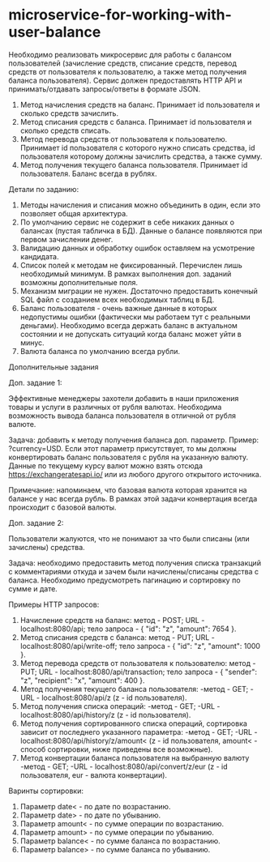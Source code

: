 # microservice-for-working-with-user-balance

Необходимо реализовать микросервис для работы с балансом пользователей (зачисление средств, списание средств, перевод средств от пользователя к пользователю, а также метод получения баланса пользователя). Сервис должен предоставлять HTTP API и принимать/отдавать запросы/ответы в формате JSON.

1. Метод начисления средств на баланс. Принимает id пользователя и сколько средств зачислить.
2. Метод списания средств с баланса. Принимает id пользователя и сколько средств списать.
3. Метод перевода средств от пользователя к пользователю. Принимает id пользователя с которого нужно списать средства, id пользователя которому должны зачислить средства, а также сумму.
4. Метод получения текущего баланса пользователя. Принимает id пользователя. Баланс всегда в рублях.

Детали по заданию:

1. Методы начисления и списания можно объединить в один, если это позволяет общая архитектура.
2. По умолчанию сервис не содержит в себе никаких данных о балансах (пустая табличка в БД). Данные о балансе появляются при первом зачислении денег.
3. Валидацию данных и обработку ошибок оставляем на усмотрение кандидата.
4. Список полей к методам не фиксированный. Перечислен лишь необходимый минимум. В рамках выполнения доп. заданий возможны дополнительные поля.
5. Механизм миграции не нужен. Достаточно предоставить конечный SQL файл с созданием всех необходимых таблиц в БД.
6. Баланс пользователя - очень важные данные в которых недопустимы ошибки (фактически мы работаем тут с реальными деньгами). Необходимо всегда держать баланс в актуальном состоянии и не допускать ситуаций когда баланс может уйти в минус.
8. Валюта баланса по умолчанию всегда рубли.

Дополнительные задания

Доп. задание 1:

Эффективные менеджеры захотели добавить в наши приложения товары и услуги в различных от рубля валютах. Необходима возможность вывода баланса пользователя в отличной от рубля валюте.

Задача: добавить к методу получения баланса доп. параметр. Пример: ?currency=USD. Если этот параметр присутствует, то мы должны конвертировать баланс пользователя с рубля на указанную валюту. Данные по текущему курсу валют можно взять отсюда https://exchangeratesapi.io/ или из любого другого открытого источника.

Примечание: напоминаем, что базовая валюта которая хранится на балансе у нас всегда рубль. В рамках этой задачи конвертация всегда происходит с базовой валюты.

Доп. задание 2:

Пользователи жалуются, что не понимают за что были списаны (или зачислены) средства.

Задача: необходимо предоставить метод получения списка транзакций с комментариями откуда и зачем были начислены/списаны средства с баланса. Необходимо предусмотреть пагинацию и сортировку по сумме и дате.

Примеры HTTP запросов:
1. Начисление средств на баланс:
метод - POST;
URL - localhost:8080/api;
тело запроса - 
{
    "id": "z",
    "amount": 7654
}.
2. Метод списания средств с баланса: 
метод - PUT;
URL - localhost:8080/api/write-off;
тело запроса - 
{
    "id": "z",
    "amount": 1000
}.
3. Метод перевода средств от пользователя к пользователю:
метод - PUT;
URL - localhost:8080/api/transaction;
тело запроса - 
{
   "sender": "z",
   "recipient": "x",
   "amount": 400
}.
4. Метод получения текущего баланса пользователя:
-метод - GET;
-URL - localhost:8080/api/z (z - id пользователя).
5. Метод получения списка операций:
-метод - GET;
-URL - localhost:8080/api/history/z (z - id пользователя).
6. Метод получения сортированного списка операций, сортировка зависит от последнего указанного параметра:
-метод - GET;
-URL - localhost:8080/api/history/z/amount< (z - id пользователя, amount< - способ сортировки, ниже приведены все возможные).
7. Метод конвертации баланса пользователя на выбранную валюту 
-метод - GET;
-URL - localhost:8080/api/convert/z/eur (z - id пользователя, eur - валюта конвертации).

Варинты сортировки: 
1. Параметр date< - по дате по возрастанию.
2. Параметр date> - по дате по убыванию.
3. Параметр amount< - по сумме операции по возрастанию.
4. Параметр amount> - по сумме операции по убыванию.
5. Параметр balance< - по сумме баланса по возрастанию.
6. Параметр balance> - по сумме баланса по убыванию.

